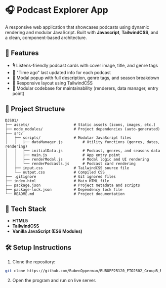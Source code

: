 # 🎧 Podcast Explorer App

A responsive web application that showcases podcasts using dynamic rendering and modular JavaScript. Built with **Javascript**, **TailwindCSS**, and a clean, component-based architecture.

## 🚀 Features

- 🎙️ Listens-friendly podcast cards with cover image, title, and genre tags
- 📅 "Time ago" last updated info for each podcast
- 📂 Modal popup with full description, genre tags, and season breakdown
- 🎨 Responsive layout using TailwindCSS
- 📁 Modular codebase for maintainability (renderers, data manager, entry point)

## 🧱 Project Structure

```
DJS01/
├── assets/                    # Static assets (icons, images, etc.)
├── node_modules/              # Project dependencies (auto-generated)
├── src/
│   ├── scripts/               # Modular JavaScript files
│   │   ├── dataManager.js         # Utility functions (genres, dates, rendering)
│   │   ├── initialData.js         # Podcast, genres, and seasons data
│   │   ├── main.js                # App entry point
│   │   ├── renderModal.js         # Modal logic and UI rendering
│   │   └── renderPodcasts.js      # Podcast card rendering
│   ├── input.css              # TailwindCSS source file
│   └── output.css             # Compiled CSS
├── .gitignore                 # Git ignored files
├── index.html                 # Main HTML file
├── package.json               # Project metadata and scripts
├── package-lock.json          # Dependency lock file
└── README.md                  # Project documentation

```

## 🧪 Tech Stack

- **HTML5**
- **TailwindCSS**
- **Vanilla JavaScript (ES6 Modules)**

## 🛠️ Setup Instructions

1. Clone the repository:

```bash
git clone https://github.com/RubenOpperman/RUBOPP25120_FTO2502_GroupB_Ruben-Opperman_DJS01.git
```

2. Open the program and run on live server.
